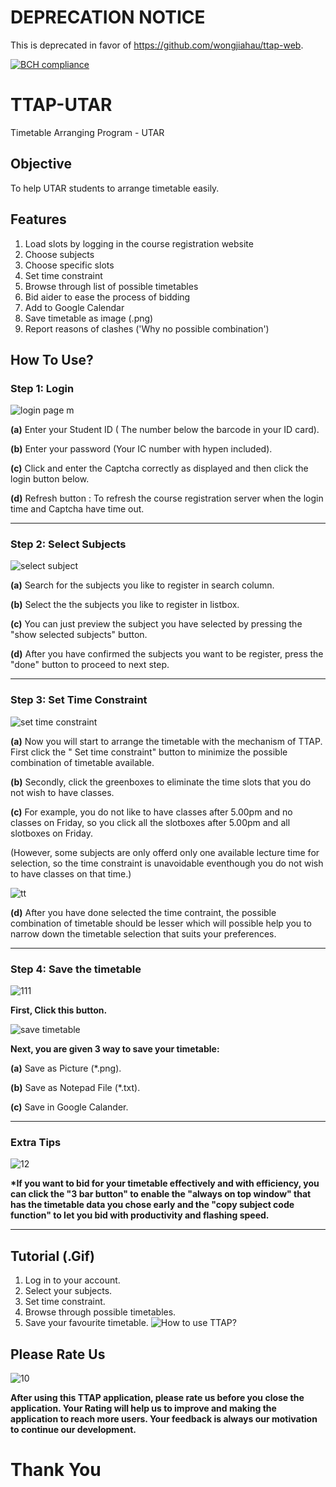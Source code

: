# DEPRECATION NOTICE
This is deprecated in favor of https://github.com/wongjiahau/ttap-web.

[![BCH compliance](https://bettercodehub.com/edge/badge/wongjiahau/TTAP-SCC-Assignment-4?branch=master)](https://bettercodehub.com/)
# TTAP-UTAR 
Timetable Arranging Program - UTAR 

## Objective
To help UTAR students to arrange timetable easily.

## Features
1. Load slots by logging in the course registration website
2. Choose subjects
3. Choose specific slots 
4. Set time constraint
5. Browse through list of possible timetables
6. Bid aider to ease the process of bidding 
7. Add to Google Calendar
8. Save timetable as image (.png)
9. Report reasons of clashes ('Why no possible combination')

## How To Use?
### Step 1: Login 

![login page m](https://user-images.githubusercontent.com/29939372/29081570-81a2fe0a-7c95-11e7-8868-3733230d04b9.png)

**(a)** Enter your Student ID ( The number below the barcode in your ID card).

**(b)** Enter your password (Your IC number with hypen included).

**(c)** Click and enter the Captcha correctly as displayed and then click the login button below.

**(d)** Refresh button : To refresh the course registration server when the login time and Captcha have time out.

_____________________________________________________________________________________________

### Step 2: Select Subjects

![select subject](https://user-images.githubusercontent.com/29939372/29110855-b21e3c54-7d1a-11e7-8302-2a9bf9d2b470.png)

**(a)** Search for the subjects you like to register in search column.

**(b)** Select the the subjects you like to register in listbox. 

**(c)** You can just preview the subject you have selected by pressing the "show selected subjects" button.

**(d)** After you have confirmed the subjects you want to be register, press the "done" button to proceed to next step.

_____________________________________________________________________________________________

### Step 3: Set Time Constraint

![set time constraint](https://user-images.githubusercontent.com/29939372/29140565-7ae628ce-7d7d-11e7-8af0-930f9dbd17ba.png)

**(a)** Now you will start to arrange the timetable with the mechanism of TTAP. First click the " Set time constraint" button to minimize the possible combination of timetable available.

**(b)** Secondly, click the greenboxes to eliminate the time slots that you do not wish to have classes. 

**(c)** For example, you do not like to have classes after 5.00pm and no classes on Friday, so you click all the slotboxes after 5.00pm and all slotboxes on Friday.

(However, some subjects are only offerd only one available lecture time for selection, so the time constraint is unavoidable eventhough you do not wish to have classes on that time.)

![tt](https://user-images.githubusercontent.com/29939372/29176259-e9735fd2-7e1d-11e7-8193-2e1f2495bab5.gif)

**(d)** After you have done selected the time contraint, the possible combination of timetable should be lesser which will possible help you to narrow down the timetable selection that suits your preferences.
______________________________________________________________________________________________

### Step 4: Save the timetable

![111](https://user-images.githubusercontent.com/29939372/29328673-f295ba9a-8225-11e7-8b56-4f7f46d177c7.png)

**First, Click this button.**

![save timetable](https://user-images.githubusercontent.com/29939372/29328740-29634498-8226-11e7-99e3-faff125347c1.png)

**Next, you are given 3 way to save your timetable:**

**(a)**  Save as Picture (\*.png).

**(b)**  Save as Notepad File (\*.txt).

**(c)**  Save in Google Calander. 

______________________________________________________________________________________________

### Extra Tips

![12](https://user-images.githubusercontent.com/29939372/29329353-37ddebe8-8228-11e7-82d3-553fcd557e1b.png)

**\*If you want to bid for your timetable effectively and with efficiency, you can click the "3 bar button" to enable the "always on top window" that has the timetable data you chose early and the "copy subject code function" to let you bid with productivity and flashing speed.**

---------------------------------------------------------------------------------------------

## Tutorial (.Gif)
1. Log in to your account. 
2. Select your subjects.
3. Set time constraint.
4. Browse through possible timetables.
5. Save your favourite timetable.
![How to use TTAP?](https://github.com/wongjiahau/TTAP-UTAR/blob/master/TTAP_Tutorial_v2.gif)

## Please Rate Us

![10](https://user-images.githubusercontent.com/29939372/29329753-7d559314-8229-11e7-8da7-d1d32147df0d.PNG)

**After using this TTAP application, please rate us before you close the application.
Your Rating will help us to improve and making the application to reach more users.
Your feedback is always our motivation to continue our development.**

# Thank You

